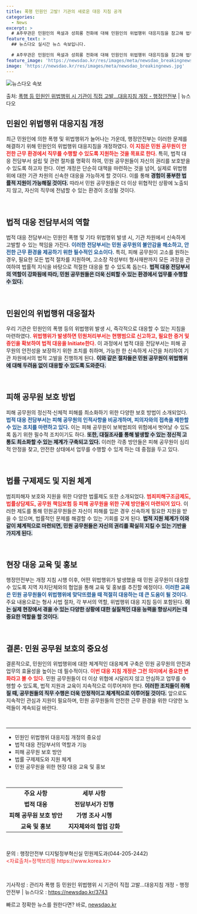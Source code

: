 ```yaml
---
title: 폭행 민원인 고발! 기관의 새로운 대응 지침 공개
categories:
  - News
excerpt: >
  # A주무관은 민원인의 욕설과 성희롱 전화에 대해 민원인의 위법행위 대응지침을 참고해 법무담당관실에 보고했다…
feature_text: >
  ## 뉴스다오 실시간 뉴스 속보입니다.

  # A주무관은 민원인의 욕설과 성희롱 전화에 대해 민원인의 위법행위 대응지침을 참고해 법무담당관실에 보고했다…
feature_image: 'https://newsdao.kr/res/images/meta/newsdao_breakingnews.jpg'
image: 'https://newsdao.kr/res/images/meta/newsdao_breakingnews.jpg'
---
```


![뉴스다오 속보](https://newsdao.kr/res/images/meta/newsdao_breakingnews.jpg)

<p>출처: <a href="https://newsdao.kr/3743" rel="dofollow">폭행 등 민원인 위법행위 시 기관이 직접 고발…대응지침 개정  - 행정안전부</a> | 뉴스다오</p>

<h2 data-ke-size="size26">민원인 위법행위 대응지침 개정</h2>

<p data-ke-size="size16">최근 민원인에 의한 폭행 및 위법행위가 늘어나는 가운데, 행정안전부는 이러한 문제를 해결하기 위해 민원인의 위법행위 대응지침을 개정하였다. <b><span style="color: #ee2323;">이 지침은 민원 공무원이 안전한 근무 환경에서 직무를 수행할 수 있도록 지원하는 것을 목표로 한다.</span></b> 특히, 법적 대응 전담부서 설립 및 관련 절차를 명확히 하여, 민원 공무원들이 자신의 권리를 보호받을 수 있도록 하고자 한다. 이번 개정은 단순히 대책을 마련하는 것을 넘어, 실제로 위법행위에 대한 기관 차원의 신속한 대응을 가능하게 할 것이다. 이를 통해 <b><span style="background-color: #21538527;">경험이 풍부한 법률적 지원이 가능해질 것이다.</span></b> 따라서 민원 공무원들은 더 이상 위협적인 상황에 노출되지 않고, 자신의 직무에 전념할 수 있는 환경이 조성될 것이다.</p>

<p data-ke-size="size16">&nbsp;</p>

<h2 data-ke-size="size26">법적 대응 전담부서의 역할</h2>

<p data-ke-size="size16">법적 대응 전담부서는 민원인 폭행 및 기타 위법행위 발생 시, 기관 차원에서 신속하게 고발할 수 있는 책임을 가진다. <b><span style="color: #1a5490;">이러한 전담부서는 민원 공무원의 불안감을 해소하고, 안전한 근무 환경을 제공하기 위한 필수적인 요소이다.</span></b> 특히, 피해 공무원이 고소를 원하는 경우, 필요한 모든 법적 절차를 지원하며, 고소장 작성부터 형사재판까지 모든 과정을 관여하여 법률적 지식을 바탕으로 적절한 대응을 할 수 있도록 돕는다. <b><span style="background-color: #21538527;">법적 대응 전담부서의 역할이 강화됨에 따라, 민원 공무원들은 더욱 신뢰할 수 있는 환경에서 업무를 수행할 수 있다.</span></b></p>

<p data-ke-size="size16">&nbsp;</p>

<h2 data-ke-size="size26">민원인의 위법행위 대응절차</h2>

<p data-ke-size="size16">우리 기관은 민원인의 폭행 등의 위법행위 발생 시, 즉각적으로 대응할 수 있는 지침을 마련하였다. <b><span style="color: #ee2323;">위법행위가 발생하면 민원처리부서는 현행범으로 신고하고, 필요한 증거 및 증인을 확보하여 법적 대응을 Initiate한다.</span></b> 이 과정에서 법적 대응 전담부서는 피해 공무원의 안전성을 보장하기 위한 조치를 취하며, 가능한 한 신속하게 사건을 처리하여 기관 차원에서의 법적 고발을 진행하게 된다. <b><span style="background-color: #21538527;">이와 같은 절차들은 민원 공무원이 위법행위에 대해 두려움 없이 대응할 수 있도록 도와준다.</span></b></p>

<p data-ke-size="size16">&nbsp;</p>

<h2 data-ke-size="size26">피해 공무원 보호 방법</h2>

<p data-ke-size="size16">피해 공무원의 정신적·신체적 피해를 최소화하기 위한 다양한 보호 방법이 소개되었다. <b><span style="color: #1a5490;">법적 대응 전담부서는 피해 공무원의 인적사항을 비공개하며, 피의자와의 접촉을 제한할 수 있는 조치를 마련하고 있다.</span></b> 이는 피해 공무원이 보복범죄의 위험에서 벗어날 수 있도록 돕기 위한 필수적 조치이기도 하다. <b><span style="background-color: #21538527;">또한, 대질조사를 통해 발생할 수 있는 정신적 고통도 최소화할 수 있는 체계가 구축되고 있다.</span></b> 이러한 각종 방안들은 피해 공무원이 심리적 안정을 찾고, 안전한 상태에서 업무를 수행할 수 있게 하는 데 중점을 두고 있다.</p>

<p data-ke-size="size16">&nbsp;</p>

<h2 data-ke-size="size26">법률 구제제도 및 지원 체계</h2>

<p data-ke-size="size16">범죄피해자 보호와 지원을 위한 다양한 법률제도 또한 소개되었다. <b><span style="color: #ee2323;">범죄피해구조금제도, 법률상담제도, 공무원 책임보험 등 피해 공무원을 위한 구제 방안들이 마련되어 있다.</span></b> 이러한 제도를 통해 민원공무원들은 자신이 피해를 입은 경우 신속하게 필요한 지원을 받을 수 있으며, 법률적인 문제를 해결할 수 있는 기회를 갖게 된다. <b><span style="background-color: #21538527;">법적 지원 체계가 이와 같이 체계적으로 마련되면, 민원 공무원들은 자신의 권리를 확실히 지킬 수 있는 기반을 가지게 된다.</span></b></p>

<p data-ke-size="size16">&nbsp;</p>

<h2 data-ke-size="size26">현장 대응 교육 및 홍보</h2>

<p data-ke-size="size16">행정안전부는 개정 지침 시행 이후, 어떤 위법행위가 발생했을 때 민원 공무원이 대응할 수 있도록 지역 자치단체와의 협업을 통해 교육 및 홍보를 추진할 예정이다. <b><span style="color: #1a5490;">이러한 교육은 민원 공무원들이 위법행위에 맞닥뜨렸을 때 적절히 대응하는 데 큰 도움이 될 것이다.</span></b> 주요 내용으로는 형사 사법 절차, 각 부서의 역할, 위법행위 대응 지침 등이 포함된다. <b><span style="background-color: #21538527;">이는 실제 현장에서 겪을 수 있는 다양한 상황에 대한 실질적인 대응 능력을 향상시키는 데 중요한 역할을 할 것이다.</span></b></p>

<p data-ke-size="size16">&nbsp;</p>

<h2 data-ke-size="size26">결론: 민원 공무원 보호의 중요성</h2>

<p data-ke-size="size16">결론적으로, 민원인의 위법행위에 대한 체계적인 대응체계 구축은 민원 공무원의 안전과 업무의 효율성을 높이는 데 필수적이다. <b><span style="color: #ee2323;">이번 대응 지침 개정은 그런 의미에서 중요한 변화라고 볼 수 있다.</span></b> 민원 공무원들이 더 이상 위협에 시달리지 않고 안심하고 업무를 수행할 수 있도록, 법적 지원과 교육이 지속적으로 이루어져야 한다. <b><span style="background-color: #21538527;">이러한 조치들이 취해질 때, 공무원들의 직무 수행은 더욱 안정적이고 체계적으로 이루어질 것이다.</span></b> 앞으로도 지속적인 관심과 지원이 필요하며, 민원 공무원들의 안전한 근무 환경을 위한 다양한 노력들이 계속되길 바란다.</p>

<p data-ke-size="size16">&nbsp;</p>

<hr>

<ul>
    <li>민원인 위법행위 대응지침 개정의 중요성</li>
    <li>법적 대응 전담부서의 역할과 기능</li>
    <li>피해 공무원 보호 방안</li>
    <li>법률 구제제도와 지원 체계</li>
    <li>민원 공무원을 위한 현장 대응 교육 및 홍보</li>
</ul>

<p data-ke-size="size16">&nbsp;</p>

<table>
    <tr>
        <td style="text-align: center; height: 17px;"><b>주요 사항</b></td>
        <td style="text-align: center; height: 17px;"><b>세부 사항</b></td>
    </tr>
    <tr>
        <td style="text-align: center; height: 17px;"><b>법적 대응</b></td>
        <td style="text-align: center; height: 17px;"><b>전담부서가 진행</b></td>
    </tr>
    <tr>
        <td style="text-align: center; height: 17px;"><b>피해 공무원 보호 방안</b></td>
        <td style="text-align: center; height: 17px;"><b>가명 조사 시행</b></td>
    </tr>
    <tr>
        <td style="text-align: center; height: 17px;"><b>교육 및 홍보</b></td>
        <td style="text-align: center; height: 17px;"><b>지자체와의 협업 강화</b></td>
    </tr>
</table>

<p data-ke-size="size16">&nbsp;</p> 

<p data-ke-size="size16">문의 : 행정안전부 디지털정부혁신실 민원제도과(044-205-2442) <br><span style="color: #ee2323;"> <자료출처=정책브리핑 https://www.korea.kr></span></p>

<p data-ke-size="size16">&nbsp;</p> 

<p data-ke-size="size16">기사작성 : 관리자 폭행 등 민원인 위법행위 시 기관이 직접 고발…대응지침 개정 - 행정안전부 | 뉴스다오  : <a href="https://newsdao.kr/3743">https://newsdao.kr/3743</a></p> 

빠르고 정확한 뉴스를 원한다면? 바로, <a href="https://newsdao.kr" rel="dofollow">newsdao.kr</a>


